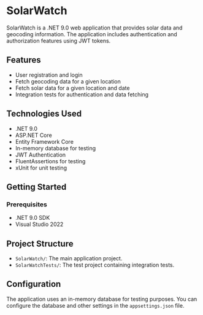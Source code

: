 # SolarWatch

SolarWatch is a .NET 9.0 web application that provides solar data and geocoding information. The application includes authentication and authorization features using JWT tokens.

## Features

- User registration and login
- Fetch geocoding data for a given location
- Fetch solar data for a given location and date
- Integration tests for authentication and data fetching

## Technologies Used

- .NET 9.0
- ASP.NET Core
- Entity Framework Core
- In-memory database for testing
- JWT Authentication
- FluentAssertions for testing
- xUnit for unit testing

## Getting Started

### Prerequisites

- .NET 9.0 SDK
- Visual Studio 2022


## Project Structure

- `SolarWatch/`: The main application project.
- `SolarWatchTests/`: The test project containing integration tests.

## Configuration

The application uses an in-memory database for testing purposes. You can configure the database and other settings in the `appsettings.json` file.

